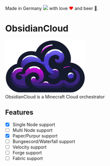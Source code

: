 Made in Germany <img src="https://upload.wikimedia.org/wikipedia/commons/thumb/b/ba/Flag_of_Germany.svg/2560px-Flag_of_Germany.svg.png" width="20"> with love <font color="red">❤</font> and beer 🍺.
# ObsidianCloud
<img src="icon.png" alt="ObsidianCloud Icon"><br>
ObsidianCloud is a Minecraft Cloud orchestrator
## Features
- [x] Single Node support
- [ ] Multi Node support
- [x] Paper/Purpur support
- [ ] Bungeecord/Waterfall support
- [ ] Velocity support
- [ ] Forge support
- [ ] Fabric support
